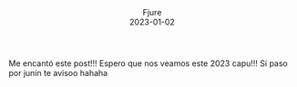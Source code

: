 
<div class="comment-entry">
<header>
<div class="name">Fjure </div> <div class="date">2023-01-02</div>
</header>
<div class="comment-body">
Me encantó este post!!! Espero que nos veamos este 2023 capu!!! Si paso por junin te avisoo hahaha
</div>
</div>

        
